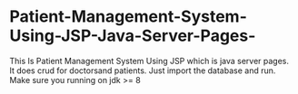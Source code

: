 # Patient-Management-System-Using-JSP-Java-Server-Pages-
This Is Patient Management System Using JSP which is java server pages. It does crud for doctorsand patients. Just  import the database and run. Make sure you running on jdk >= 8
